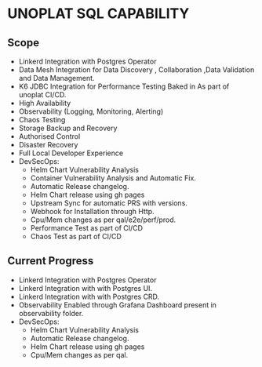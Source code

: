 # UNOPLAT SQL CAPABILITY

## Scope
- Linkerd Integration with Postgres Operator
- Data Mesh Integration for Data Discovery , Collaboration ,Data Validation and Data Management.
- K6 JDBC Integration for Performance Testing Baked in As part of unoplat CI/CD.
- High Availability
- Observability (Logging, Monitoring, Alerting)
- Chaos Testing
- Storage Backup and Recovery
- Authorised Control
- Disaster Recovery
- Full Local Developer Experience
- DevSecOps:
  - Helm Chart Vulnerability Analysis
  - Container Vulnerability Analysis and Automatic Fix.
  - Automatic Release changelog.
  - Helm Chart release using gh pages
  - Upstream Sync for automatic PRS with versions.
  - Webhook for Installation through Http.
  - Cpu/Mem changes as per qal/e2e/perf/prod.
  - Performance Test as part of CI/CD
  - Chaos Test as part of CI/CD

## Current Progress
- Linkerd Integration with Postgres Operator
- Linkerd Integration with with Postgres UI.
- Linkerd Integration with with Postgres CRD.
- Observability Enabled through Grafana Dashboard present in observability folder.
- DevSecOps:
  - Helm Chart Vulnerability Analysis
  - Automatic Release changelog.
  - Helm Chart release using gh pages
  - Cpu/Mem changes as per qal.

